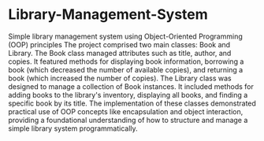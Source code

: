 # Library-Management-System
Simple library management system using Object-Oriented Programming (OOP) principles
The project comprised two main classes: Book and Library. The Book class managed attributes such as title, author, and copies. It featured methods for displaying book information, borrowing a book (which decreased the number of available copies), and returning a book (which increased the number of copies). The Library class was designed to manage a collection of Book instances. It included methods for adding books to the library's inventory, displaying all books, and finding a specific book by its title. The implementation of these classes demonstrated practical use of OOP concepts like encapsulation and object interaction, providing a foundational understanding of how to structure and manage a simple library system programmatically.
